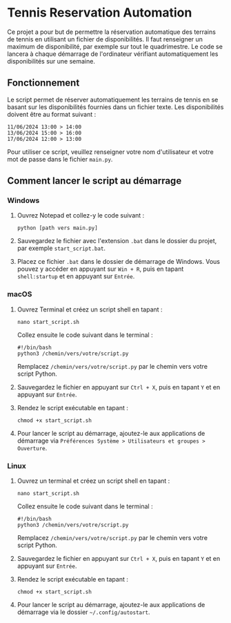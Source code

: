 # Tennis Reservation Automation

Ce projet a pour but de permettre la réservation automatique des terrains de tennis en utilisant un fichier de disponibilités. Il faut renseigner un maximum de disponibilité, par exemple sur tout le quadrimestre. Le code se lancera à chaque démarrage de l'ordinateur vérifiant automatiquement les disponibilités sur une semaine.

## Fonctionnement
Le script permet de réserver automatiquement les terrains de tennis en se basant sur les disponibilités fournies dans un fichier texte. Les disponibilités doivent être au format suivant :

```
11/06/2024 13:00 > 14:00
13/06/2024 15:00 > 16:00
17/06/2024 12:00 > 13:00
```

Pour utiliser ce script, veuillez renseigner votre nom d'utilisateur et votre mot de passe dans le fichier `main.py`.

## Comment lancer le script au démarrage

### Windows
1. Ouvrez Notepad et collez-y le code suivant :
   ```
   python [path vers main.py]
   ```
2. Sauvegardez le fichier avec l'extension `.bat` dans le dossier du projet, par exemple `start_script.bat`.

3. Placez ce fichier `.bat` dans le dossier de démarrage de Windows. Vous pouvez y accéder en appuyant sur `Win + R`, puis en tapant `shell:startup` et en appuyant sur `Entrée`.

### macOS
1. Ouvrez Terminal et créez un script shell en tapant :
   ```
   nano start_script.sh
   ```
   Collez ensuite le code suivant dans le terminal :
   ```
   #!/bin/bash
   python3 /chemin/vers/votre/script.py
   ```
   Remplacez `/chemin/vers/votre/script.py` par le chemin vers votre script Python.

2. Sauvegardez le fichier en appuyant sur `Ctrl + X`, puis en tapant `Y` et en appuyant sur `Entrée`.

3. Rendez le script exécutable en tapant :
   ```
   chmod +x start_script.sh
   ```

4. Pour lancer le script au démarrage, ajoutez-le aux applications de démarrage via `Préférences Système > Utilisateurs et groupes > Ouverture`.

### Linux
1. Ouvrez un terminal et créez un script shell en tapant :
   ```
   nano start_script.sh
   ```
   Collez ensuite le code suivant dans le terminal :
   ```
   #!/bin/bash
   python3 /chemin/vers/votre/script.py
   ```
   Remplacez `/chemin/vers/votre/script.py` par le chemin vers votre script Python.

2. Sauvegardez le fichier en appuyant sur `Ctrl + X`, puis en tapant `Y` et en appuyant sur `Entrée`.

3. Rendez le script exécutable en tapant :
   ```
   chmod +x start_script.sh
   ```

4. Pour lancer le script au démarrage, ajoutez-le aux applications de démarrage via le dossier `~/.config/autostart`.
